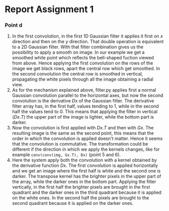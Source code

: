 # Report Assignment 1

### Point d
1. In the first convolution, in the first 1D Gaussian filter it applies it first on $x$ direction and then on the $y$ direction. That double operation is equivalent to a 2D Gaussian filter. With that filter combination gives us the possibility to apply a smooth on image.
In our example we get a smoothed white point which reflects the bell-shaped fuction viewed from above. Hence applying the first convolution on the rows of the image we get black rows, apart the central row which get smoothed. In the second convolution the central row is smoothed in vertical, propagating the white pixels through all the image obtaining a radial view.
2. As for the mechanism explained above, filter.py applies first a normal Gaussian convolution parallel to the horizontal axes, but now the second convolution is the derivative $Dx$ of the Gaussian filter. The derivative filter array has, in the first half, values tending to 1, while in the second half the values tend to 0. This means that applying the filter in vertical ($Dx.T$) the upper part of the image is lighter, while the bottom part is darker.
3. Now the convolution is first applied with $Dx.T$ and then with $Gx$. The resulting image is the same as the second point, this means that the order in which the convolution is applied doesn't matter. Hence it seems that the convolution is commutative. The transformation could be different if the direction in which we apply the kernels changes, like for example ```conv(conv(img, Gx.T), Dx)``` (point 5 and 6).
4. Here the system apply both the convolution with a kernel obtained by the derivative function $Dx$. The first convolution is applied horizontally and we get an image where the first half is white and the second one is darker. The transpose kernel has the brighter pixels in the upper part of the array, while the darker ones in the bottom part.
Applying the filter vertically, in the first half the brighter pixels are brought in the first quadrant and the darker ones in the third quadrant because it is applied on the white ones. In the second half the pixels are brought to the second quadrant because it is applied on the darker ones.
